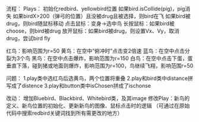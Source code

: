 流程：
Plays：
初始化redbird、yellowbird位置
如果bird.isCollide(pig)，pig消失
如果birdX>200（弹弓的位置）且没被drug且被选择，则bird在飞
如果bird被drug，则bird随鼠标移动
点击鼠标：变身->选中鸟
长按鼠标：如果bird被choose，则bird被drug
放开鼠标：如果bird被drug，则设置Vx、Vy，取消drug，尝试bird fly

红鸟：影响范围为r=50
黄鸟：在空中“俯冲时”点击变2倍速
蓝鸟：在空中点击分裂为3个鸟
黑鸟：在空中点击爆炸，影响范围为r=150
白鸟：在空中点击下蛋，蛋垂直下落，碰到猪或地面则爆炸，影响范围为r=100，鸟继续飞翔，影响范围r=50

问题：
1.play类中选红鸟后选黄鸟，两个位置将重叠
2.play和bird类中distance拼写成了distence
3.play和button类中isChosen拼成了ischonse

改动：
增加Bluebird、Blackbird、Whitebird类，及其image
修改Play：新鸟的定义、新鸟位置的初始化、更新新鸟的图像、鼠标点击时的逻辑
（可通过在原始代码中搜索redbird关键词找到所有需更改的地方）